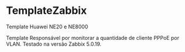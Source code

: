 # TemplateZabbix
Template Huawei NE20 e NE8000

Template Responsável por monitorar a quantidade de cliente PPPoE por VLAN.
Testado na versão Zabbix 5.0.19.
